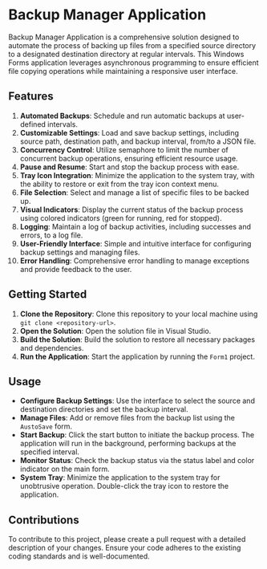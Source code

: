 # Backup Manager Application

Backup Manager Application is a comprehensive solution designed to automate the process of backing up files from a specified source directory to a designated destination directory at regular intervals. This Windows Forms application leverages asynchronous programming to ensure efficient file copying operations while maintaining a responsive user interface.

## Features

1. **Automated Backups**: Schedule and run automatic backups at user-defined intervals.
2. **Customizable Settings**: Load and save backup settings, including source path, destination path, and backup interval, from/to a JSON file.
3. **Concurrency Control**: Utilize semaphore to limit the number of concurrent backup operations, ensuring efficient resource usage.
4. **Pause and Resume**: Start and stop the backup process with ease.
5. **Tray Icon Integration**: Minimize the application to the system tray, with the ability to restore or exit from the tray icon context menu.
6. **File Selection**: Select and manage a list of specific files to be backed up.
7. **Visual Indicators**: Display the current status of the backup process using colored indicators (green for running, red for stopped).
8. **Logging**: Maintain a log of backup activities, including successes and errors, to a log file.
9. **User-Friendly Interface**: Simple and intuitive interface for configuring backup settings and managing files.
10. **Error Handling**: Comprehensive error handling to manage exceptions and provide feedback to the user.

## Getting Started

1. **Clone the Repository**: Clone this repository to your local machine using `git clone <repository-url>`.
2. **Open the Solution**: Open the solution file in Visual Studio.
3. **Build the Solution**: Build the solution to restore all necessary packages and dependencies.
4. **Run the Application**: Start the application by running the `Form1` project.

## Usage

- **Configure Backup Settings**: Use the interface to select the source and destination directories and set the backup interval.
- **Manage Files**: Add or remove files from the backup list using the `AustoSave` form.
- **Start Backup**: Click the start button to initiate the backup process. The application will run in the background, performing backups at the specified interval.
- **Monitor Status**: Check the backup status via the status label and color indicator on the main form.
- **System Tray**: Minimize the application to the system tray for unobtrusive operation. Double-click the tray icon to restore the application.

## Contributions

To contribute to this project, please create a pull request with a detailed description of your changes. Ensure your code adheres to the existing coding standards and is well-documented.